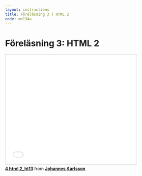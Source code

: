 ```yaml
---
layout: instructions
title: Föreläsning 3 | HTML 2
code: me134a
---
```


# Föreläsning 3: HTML 2

<div class="video">
    <iframe src="//www.slideshare.net/slideshow/embed_code/39418352" width="427" height="356" frameborder="0" marginwidth="0" marginheight="0" scrolling="no" style="border:1px solid #CCC; border-width:1px; margin-bottom:5px; max-width: 100%;" allowfullscreen> </iframe> <div style="margin-bottom:5px"> <strong> <a href="https://www.slideshare.net/jokarlsson/4-html-2ht13" title="4 html 2_ht13" target="_blank">4 html 2_ht13</a> </strong> from <strong><a href="http://www.slideshare.net/jokarlsson" target="_blank">Johannes Karlsson</a></strong> </div>
</div>

